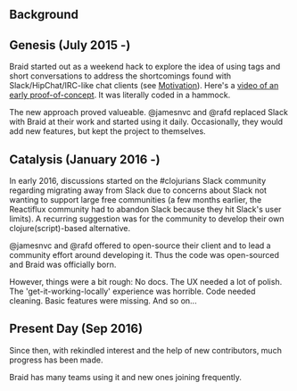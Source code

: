 ## Background

## Genesis (July 2015 -)

Braid started out as a weekend hack to explore the idea of using tags and short conversations to address the shortcomings found with Slack/HipChat/IRC-like chat clients (see [Motivation](./motivation.md)). Here's a [video of an early proof-of-concept](https://www.youtube.com/watch?v=pa2bUsChFqM). It was literally coded in a hammock.

The new approach proved valueable. @jamesnvc and @rafd replaced Slack with Braid at their work and started using it daily. Occasionally, they would add new features, but kept the project to themselves.


## Catalysis (January 2016 -)

In early 2016, discussions started on the #clojurians Slack community regarding migrating away from Slack due to concerns about Slack not wanting to support large free communities (a few months earlier, the Reactiflux community had to abandon Slack because they hit Slack's user limits). A recurring suggestion was for the community to develop their own clojure(script)-based alternative.

@jamesnvc and @rafd offered to open-source their client and to lead a community effort around developing it. Thus the code was open-sourced and Braid was officially born.

However, things were a bit rough: No docs. The UX needed a lot of polish. The 'get-it-working-locally' experience was horrible. Code needed cleaning. Basic features were missing. And so on...


## Present Day (Sep 2016)

Since then, with rekindled interest and the help of new contributors, much progress has been made.

Braid has many teams using it and new ones joining frequently.


